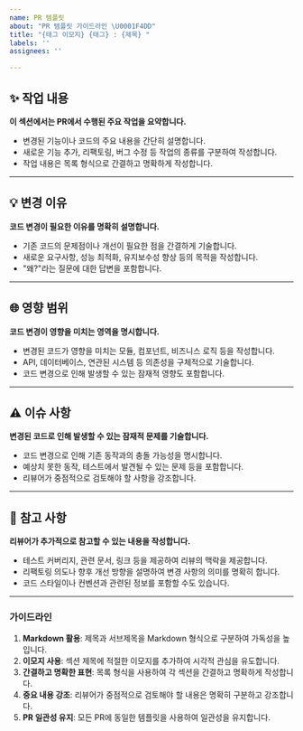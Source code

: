 ```yaml
---
name: PR 템플릿
about: "PR 템플릿 가이드라인 \U0001F4DD"
title: "{태그 이모지} {태그} : {제목} "
labels: ''
assignees: ''

---
```


## ✨ 작업 내용
**이 섹션에서는 PR에서 수행된 주요 작업을 요약합니다.**
- 변경된 기능이나 코드의 주요 내용을 간단히 설명합니다.
- 새로운 기능 추가, 리팩토링, 버그 수정 등 작업의 종류를 구분하여 작성합니다.
- 작업 내용은 목록 형식으로 간결하고 명확하게 작성합니다.

---

## 💡 변경 이유
**코드 변경이 필요한 이유를 명확히 설명합니다.**
- 기존 코드의 문제점이나 개선이 필요한 점을 간결하게 기술합니다.
- 새로운 요구사항, 성능 최적화, 유지보수성 향상 등의 목적을 작성합니다.
- "왜?"라는 질문에 대한 답변을 포함합니다.

---

## 🌐 영향 범위
**코드 변경이 영향을 미치는 영역을 명시합니다.**
- 변경된 코드가 영향을 미치는 모듈, 컴포넌트, 비즈니스 로직 등을 작성합니다.
- API, 데이터베이스, 연관된 시스템 등 의존성을 구체적으로 기술합니다.
- 코드 변경으로 인해 발생할 수 있는 잠재적 영향도 포함합니다.

---

## ⚠️ 이슈 사항
**변경된 코드로 인해 발생할 수 있는 잠재적 문제를 기술합니다.**
- 코드 변경으로 인해 기존 동작과의 충돌 가능성을 명시합니다.
- 예상치 못한 동작, 테스트에서 발견될 수 있는 문제 등을 포함합니다.
- 리뷰어가 중점적으로 검토해야 할 사항을 강조합니다.

---

## 📌 참고 사항
**리뷰어가 추가적으로 참고할 수 있는 내용을 작성합니다.**
- 테스트 커버리지, 관련 문서, 링크 등을 제공하여 리뷰의 맥락을 제공합니다.
- 리팩토링 의도나 향후 개선 방향을 설명하여 변경 사항의 의미를 명확히 합니다.
- 코드 스타일이나 컨벤션과 관련된 정보를 포함할 수도 있습니다.

---

### 가이드라인
1. **Markdown 활용**: 제목과 서브제목을 Markdown 형식으로 구분하여 가독성을 높입니다.
2. **이모지 사용**: 섹션 제목에 적절한 이모지를 추가하여 시각적 관심을 유도합니다.
3. **간결하고 명확한 표현**: 목록 형식을 사용하여 각 섹션을 간결하고 명확하게 작성합니다.
4. **중요 내용 강조**: 리뷰어가 중점적으로 검토해야 할 내용은 명확히 구분하고 강조합니다.
5. **PR 일관성 유지**: 모든 PR에 동일한 템플릿을 사용하여 일관성을 유지합니다.
